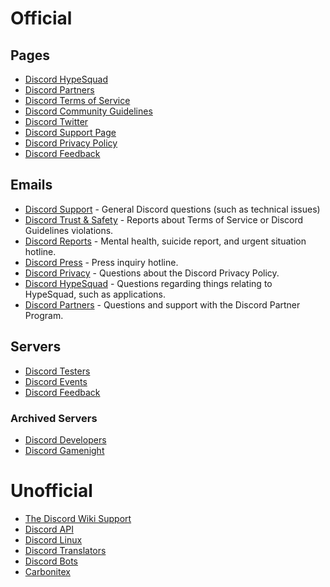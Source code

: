 <!-- TITLE: Discord Resources -->
<!-- SUBTITLE: Useful Discord Resources -->

# Official
## Pages 
* [Discord HypeSquad](https://discordapp.com/hypesquad)
* [Discord Partners](https://discordapp.com/partners)
* [Discord Terms of Service](https://discordapp.com/terms)
* [Discord Community Guidelines](https://discordapp.com/guidelines)
* [Discord Twitter](https://twitter.com/discordapp)
* [Discord Support Page](https://support.discordapp.com/hc/en-us)
* [Discord Privacy Policy](https://discordapp.com/privacy)
* [Discord Feedback](https://support.discordapp.com/hc/en-us/community/topics)

## Emails
* [Discord Support](mailto:support@discordapp.com) - General Discord questions (such as technical issues)
* [Discord Trust & Safety](mailto:abuse@discordapp.com) - Reports about Terms of Service or Discord Guidelines violations.
* [Discord Reports](mailto:reports@discordapp.com) - Mental health, suicide report, and urgent situation hotline.
* [Discord Press](mailto:press@discordapp.com) - Press inquiry hotline.
* [Discord Privacy](mailto:privacy@discordapp.com) - Questions about the Discord Privacy Policy.
* [Discord HypeSquad](hypesquad@discordapp.com) - Questions regarding things relating to HypeSquad, such as applications.
* [Discord Partners](mailto:partners@discordapp.com) - Questions and support with the Discord Partner Program.

## Servers 
* [Discord Testers](http://discord.gg/discord-testers)
* [Discord Events](http://discord.gg/events)
* [Discord Feedback](https://discord.gg/discord-feedback)

### Archived Servers

* [Discord Developers](http://discord.gg/discord-developers)
* [Discord Gamenight](https://discord.gg/gamenight)
# Unofficial
* [The Discord Wiki Support](https://discordapp.com/invite/ZRJ9Ghh)
* [Discord API](http://discord.gg/discord-api)
* [Discord Linux](https://discord.gg/discord-linux)
* [Discord Translators](https://discordapp.com/invite/mmfyqEQ)
* [Discord Bots](https://discordapp.com/invite/0cDvIgU2voWn4BaD)
* [Carbonitex](https://carbonitex.net)
